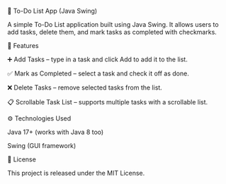   📝 To-Do List App (Java Swing)

A simple To-Do List application built using Java Swing.
It allows users to add tasks, delete them, and mark tasks as completed with checkmarks.

  🚀 Features

➕ Add Tasks – type in a task and click Add to add it to the list.

✅ Mark as Completed – select a task and check it off as done.

❌ Delete Tasks – remove selected tasks from the list.

📋 Scrollable Task List – supports multiple tasks with a scrollable list.



  ⚙️ Technologies Used

Java 17+ (works with Java 8 too)

Swing (GUI framework)

  📜 License

This project is released under the MIT License.
